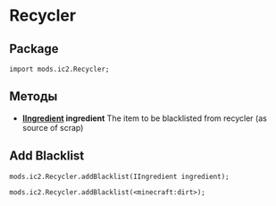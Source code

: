 # Recycler

## Package
`import mods.ic2.Recycler;`

## Методы
- **[IIngredient](/Vanilla/Variable_Types/IIngredient/) ingredient** The item to be blacklisted from recycler (as source of scrap)


## Add Blacklist
```zenscript
mods.ic2.Recycler.addBlacklist(IIngredient ingredient);

mods.ic2.Recycler.addBlacklist(<minecraft:dirt>);
```
